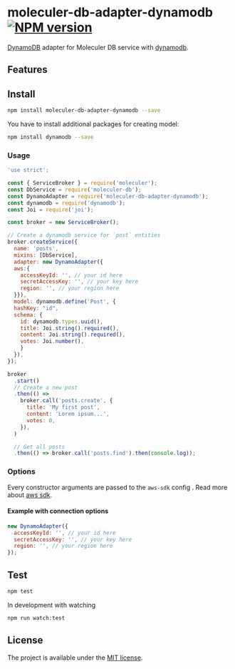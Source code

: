 # moleculer-db-adapter-dynamodb [![NPM version](https://img.shields.io/npm/v/moleculer-db-adapter-dynamodb.svg)](https://www.npmjs.com/package/moleculer-db-adapter-dynamodb)

[DynamoDB](https://aws.amazon.com/dynamodb) adapter for Moleculer DB service with [dynamodb](https://github.com/baseprime/dynamodb).

## Features

## Install

```sh
npm install moleculer-db-adapter-dynamodb --save
```

You have to install additional packages for creating model:

```bash
npm install dynamodb --save
```

### Usage

```js
'use strict';

const { ServiceBroker } = require('moleculer');
const DbService = require('moleculer-db');
const DynamoAdapter = require('moleculer-db-adapter-dynamodb');
const dynamodb = require('dynamodb');
const Joi = require('joi');

const broker = new ServiceBroker();

// Create a dynamodb service for `post` entities
broker.createService({
  name: 'posts',
  mixins: [DbService],
  adapter: new DynamoAdapter({
  aws:{
    accessKeyId: '', // your id here
    secretAccessKey: '', // your key here
    region: '', // your region here
  }}),
  model: dynamodb.define('Post', {
  hashKey: "id",
  schema: {
    id: dynamodb.types.uuid(),
    title: Joi.string().required(),
    content: Joi.string().required(),
    votes: Joi.number(),
    }
  }),
});

broker
  .start()
  // Create a new post
  .then(() =>
    broker.call('posts.create', {
      title: 'My first post',
      content: 'Lorem ipsum...',
      votes: 0,
    }),
  )

  // Get all posts
  .then(() => broker.call('posts.find').then(console.log));
```

### Options

Every constructor arguments are passed to the `aws-sdk` config . Read more about [aws sdk](https://github.com/aws/aws-sdk-js).

#### Example with connection options

```js
new DynamoAdapter({
  accessKeyId: '', // your id here
  secretAccessKey: '', // your key here
  region: '', // your region here
});
```

## Test

```sh
npm test
```

In development with watching

```sh
npm run watch:test
```

## License

The project is available under the [MIT license](https://tldrlegal.com/license/mit-license).

